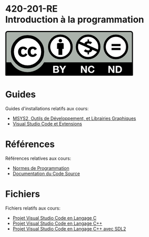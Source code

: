 # 420-201-RE<br>Introduction à la programmation

![CCL](Documents/Images/by-nc-nd.png)

# Guides

Guides d'installations relatifs aux cours:

- [MSYS2, Outils de Développement, et Librairies Graphiques](Documents/MSYS2.md)
- [Visual Studio Code et Extensions](Documents/VSCode.md)

# Références

Références relatives aux cours:

- [Normes de Programmation](Documents/Norms.md)
- [Documentation du Code Source](Documents/Doxygen.md)

# Fichiers

Fichiers relatifs aux cours:

- [Projet Visual Studio Code en Langage C](Documents/Files/VSCodeCProject.zip)
- [Projet Visual Studio Code en Langage C++](Documents/Files/VSCodeCPPProject.zip)
- [Projet Visual Studio Code en Langage C++ avec SDL2](Documents/Files/VSCodeCPPProject.zip)
